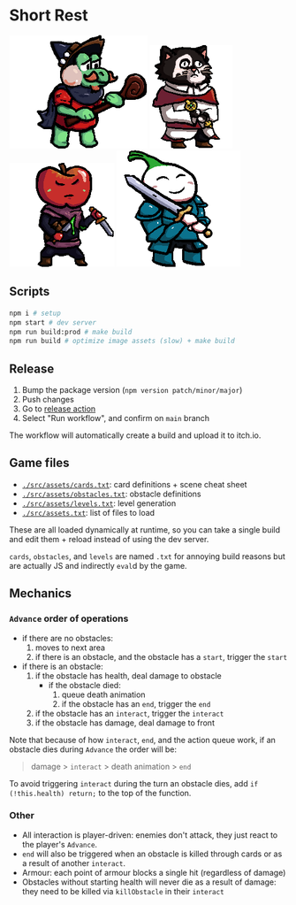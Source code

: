 # Short Rest

![frog](./src/assets/textures/frog.png)
![cat](./src/assets/textures/cat.png)
![apple](./src/assets/textures/apple.png)
![onion](./src/assets/textures/onion.png)

## Scripts

```sh
npm i # setup
npm start # dev server
npm run build:prod # make build
npm run build # optimize image assets (slow) + make build
```

## Release

1. Bump the package version (`npm version patch/minor/major`)
2. Push changes
3. Go to [release action](https://github.com/SweetheartSquad/AGBIC2021-short-rest/actions/workflows/release.yml)
4. Select "Run workflow", and confirm on `main` branch

The workflow will automatically create a build and upload it to itch.io.

## Game files

- [`./src/assets/cards.txt`](./src/assets/cards.txt): card definitions + scene cheat sheet
- [`./src/assets/obstacles.txt`](./src/assets/obstacles.txt): obstacle definitions
- [`./src/assets/levels.txt`](./src/assets/levels.txt): level generation
- [`./src/assets.txt`](./src/assets.txt): list of files to load

These are all loaded dynamically at runtime, so you can take a single build and edit them + reload instead of using the dev server.

`cards`, `obstacles`, and `levels` are named `.txt` for annoying build reasons but are actually JS and indirectly `eval`d by the game.

## Mechanics

### `Advance` order of operations

- if there are no obstacles:
  1. moves to next area
  2. if there is an obstacle, and the obstacle has a `start`, trigger the `start`
- if there is an obstacle:
  1. if the obstacle has health, deal damage to obstacle
     - if the obstacle died:
       1. queue death animation
       2. if the obstacle has an `end`, trigger the `end`
  2. if the obstacle has an `interact`, trigger the `interact`
  3. if the obstacle has damage, deal damage to front

Note that because of how `interact`, `end`, and the action queue work, if an obstacle dies during `Advance` the order will be:

> damage > `interact` > death animation > `end`

To avoid triggering `interact` during the turn an obstacle dies, add `if (!this.health) return;` to the top of the function.

### Other

- All interaction is player-driven: enemies don't attack, they just react to the player's `Advance`.
- `end` will also be triggered when an obstacle is killed through cards or as a result of another `interact`.
- Armour: each point of armour blocks a single hit (regardless of damage)
- Obstacles without starting health will never die as a result of damage: they need to be killed via `killObstacle` in their `interact`
